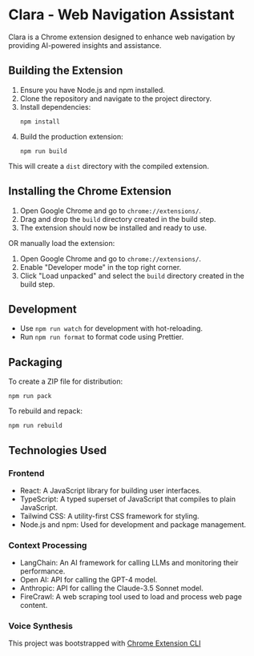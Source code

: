 # Clara - Web Navigation Assistant

Clara is a Chrome extension designed to enhance web navigation by providing AI-powered insights and assistance.

## Building the Extension

1. Ensure you have Node.js and npm installed.
2. Clone the repository and navigate to the project directory.
3. Install dependencies:
    ```shell
    npm install
    ```
4. Build the production extension:
    ```shell
   npm run build
    ```

This will create a `dist` directory with the compiled extension.

## Installing the Chrome Extension

1. Open Google Chrome and go to `chrome://extensions/`.
2. Drag and drop the `build` directory created in the build step.
3. The extension should now be installed and ready to use.

OR manually load the extension:

1. Open Google Chrome and go to `chrome://extensions/`.
2. Enable "Developer mode" in the top right corner.
3. Click "Load unpacked" and select the `build` directory created in the build step.

## Development

- Use `npm run watch` for development with hot-reloading.
- Run `npm run format` to format code using Prettier.

## Packaging

To create a ZIP file for distribution:

```shell
npm run pack
```

To rebuild and repack:

```shell
npm run rebuild
```

## Technologies Used

### Frontend

- React: A JavaScript library for building user interfaces.
- TypeScript: A typed superset of JavaScript that compiles to plain JavaScript.
- Tailwind CSS: A utility-first CSS framework for styling.
- Node.js and npm: Used for development and package management.

### Context Processing

- LangChain: An AI framework for calling LLMs and monitoring their performance.
- Open AI: API for calling the GPT-4 model.
- Anthropic: API for calling the Claude-3.5 Sonnet model.
- FireCrawl: A web scraping tool used to load and process web page content.

### Voice Synthesis

This project was bootstrapped with [Chrome Extension CLI](https://github.com/dutiyesh/chrome-extension-cli)

